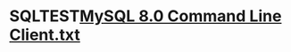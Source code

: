 
# SQLTEST[MySQL 8.0 Command Line Client.txt](https://github.com/user-attachments/files/15517827/MySQL.8.0.Command.Line.Client.txt)

